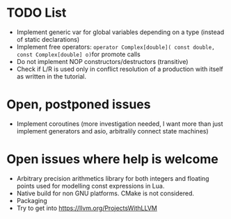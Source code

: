 # TODO List

 * Implement generic var for global variables depending on a type (instead of static declarations)
 * Implement free operators: ```operator Complex[double]( const double, const Complex[double] o)```for promote calls
 * Do not implement NOP constructors/destructors (transitive)
 * Check if L/R is used only in conflict resolution of a production with itself as written in the tutorial.

# Open, postponed issues
 * Implement coroutines (more investigation needed, I want more than just implement generators and asio, arbitralily connect state machines)

# Open issues where help is welcome
 * Arbitrary precision arithmetics library for both integers and floating points used for modelling const expressions in Lua.
 * Native build for non GNU platforms. CMake is not considered.
 * Packaging
 * Try to get into https://llvm.org/ProjectsWithLLVM

